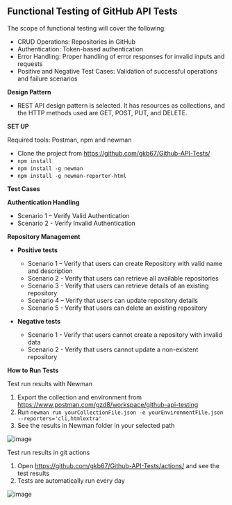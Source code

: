 ## **Functional Testing of GitHub API Tests**

The scope of functional testing will cover the following:
- CRUD Operations: Repositories in GitHub
- Authentication: Token-based authentication
- Error Handling: Proper handling of error responses for invalid inputs and requests
- Positive and Negative Test Cases: Validation of successful operations and failure scenarios

**Design Pattern**
- REST API design pattern is selected. It has resources as collections, and the HTTP methods used are GET, POST, PUT, and DELETE.

**SET UP**

Required tools: Postman, npm and newman
- Clone the project from https://github.com/gkb67/Github-API-Tests/
- `npm install`
- `npm install -g newman`
- `npm install -g newman-reporter-html`

**Test Cases**

**Authentication Handling**
- Scenario 1 – Verify Valid Authentication
- Scenario 2 - Verify Invalid Authentication

**Repository Management**
- **Positive tests**
  - Scenario 1 – Verify that users can create Repository with valid name and description
  - Scenario 2 - Verify that users can retrieve all available repositories
  - Scenario 3 - Verify that users can retrieve details of an existing repository
  - Scenario 4 – Verify that users can update repository details
  - Scenario 5 - Verify that users can delete an existing repository
 
- **Negative tests**
  - Scenario 1 - Verify that users cannot create a repository with invalid data
  - Scenario 2 - Verify that users cannot update a non-existent repository

**How to Run Tests**

Test run results with Newman
1.	Export the collection and environment from https://www.postman.com/gzd8/workspace/github-api-testing
2.	Run `newman run yourCollectionFile.json -e yourEnvironmentFile.json --reporters='cli,htmlextra'`
3.	See the results in Newman folder in your selected path

![image](https://github.com/user-attachments/assets/ad98f4ea-315d-441c-8b29-6d915a27bc7a)


Test run results in git actions
1. Open https://github.com/gkb67/Github-API-Tests/actions/ and see the test results
2. Tests are automatically run every day

![image](https://github.com/user-attachments/assets/a3bab36e-cb4e-46ff-a095-75c5418fb6ef)

